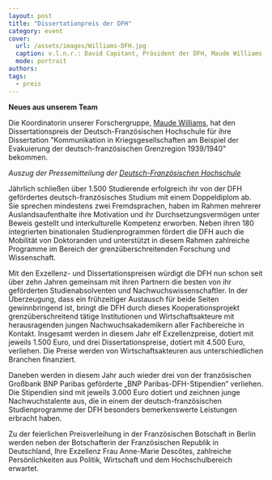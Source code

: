 ```yaml
---
layout: post
title: "Dissertationpreis der DFH"
category: event
cover:
  url: /assets/images/Williams-DFH.jpg
  caption: v.l.n.r.: David Capitant, Präsident der DFH, Maude Williams, Olivier Mentz, Vize-Präsident der DFH (© Jacek Ruta/DFH-UFA)
  mode: portrait
authors:
tags:
  - preis
---
```

**Neues aus unserem Team**

Die Koordinatorin unserer Forschergruppe, [Maude Williams](https://popkult60.eu/people/), hat den Dissertationspreis der Deutsch-Französischen Hochschule für ihre Dissertation "Kommunikation in Kriegsgesellschaften am Beispiel der Evakuierung der deutsch-französischen Grenzregion 1939/1940" bekommen.

<!-- more -->

*Auszug der Pressemitteilung der [Deutsch-Französischen Hochschule](https://www.dfh-ufa.org/informationen-fuer/unternehmen/dissertationspreise/preistraeger-seit-2008/)*

Jährlich schließen über 1.500 Studierende erfolgreich ihr von der DFH gefördertes deutsch-französisches Studium mit einem Doppeldiplom ab. Sie sprechen mindestens zwei Fremdsprachen, haben im Rahmen mehrerer Auslandsaufenthalte ihre Motivation und ihr Durchsetzungsvermögen unter Beweis gestellt und interkulturelle Kompetenz erworben. Neben ihren 180 integrierten binationalen Studienprogrammen fördert die DFH auch die Mobilität von Doktoranden und unterstützt in diesem Rahmen zahlreiche Programme im Bereich der grenzüberschreitenden Forschung und Wissenschaft.

Mit den Exzellenz- und Dissertationspreisen würdigt die DFH nun schon seit über zehn Jahren gemeinsam mit ihren Partnern die besten von ihr geförderten Studienabsolventen und Nachwuchswissenschaftler. In der Überzeugung, dass ein frühzeitiger Austausch für beide Seiten gewinnbringend ist, bringt die DFH durch dieses Kooperationsprojekt grenzüberschreitend tätige Institutionen und Wirtschaftsakteure mit herausragenden jungen Nachwuchsakademikern aller Fachbereiche in Kontakt. Insgesamt werden in diesem Jahr elf Exzellenzpreise, dotiert mit jeweils 1.500 Euro, und drei Dissertationspreise, dotiert mit 4.500 Euro, verliehen. Die Preise werden von Wirtschaftsakteuren aus unterschiedlichen Branchen finanziert.

Daneben werden in diesem Jahr auch wieder drei von der französischen Großbank BNP Paribas geförderte „BNP Paribas-DFH-Stipendien“ verliehen. Die Stipendien sind mit jeweils 3.000 Euro dotiert und zeichnen junge Nachwuchstalente aus, die in einem der deutsch-französischen Studienprogramme der DFH besonders bemerkenswerte Leistungen erbracht haben.

Zu der feierlichen Preisverleihung in der Französischen Botschaft in Berlin werden neben der Botschafterin der Französischen Republik in Deutschland, Ihre Exzellenz Frau Anne-Marie Descôtes, zahlreiche Persönlichkeiten aus Politik, Wirtschaft und dem Hochschulbereich erwartet.
